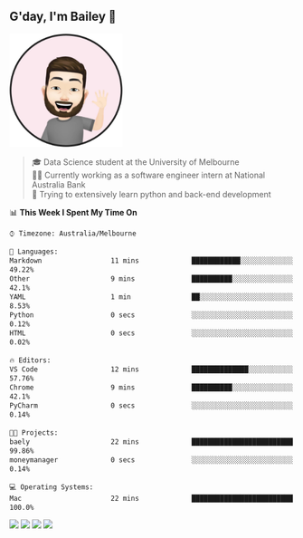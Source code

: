 ## G'day, I'm Bailey 👋

<img src="https://raw.githubusercontent.com/baely/baely/master/image.png" width="200px">

> 🎓 Data Science student at the University of Melbourne <br>
> 👨‍💻 Currently working as a software engineer intern  at National Australia Bank <br>
> 🌱 Trying to extensively learn python and back-end development

<!--START_SECTION:waka-->
📊 **This Week I Spent My Time On** 

```text
⌚︎ Timezone: Australia/Melbourne

💬 Languages: 
Markdown                 11 mins             ████████████░░░░░░░░░░░░░   49.22% 
Other                    9 mins              ██████████░░░░░░░░░░░░░░░   42.1% 
YAML                     1 min               ██░░░░░░░░░░░░░░░░░░░░░░░   8.53% 
Python                   0 secs              ░░░░░░░░░░░░░░░░░░░░░░░░░   0.12% 
HTML                     0 secs              ░░░░░░░░░░░░░░░░░░░░░░░░░   0.02%

🔥 Editors: 
VS Code                  12 mins             ██████████████░░░░░░░░░░░   57.76% 
Chrome                   9 mins              ██████████░░░░░░░░░░░░░░░   42.1% 
PyCharm                  0 secs              ░░░░░░░░░░░░░░░░░░░░░░░░░   0.14%

🐱‍💻 Projects: 
baely                    22 mins             █████████████████████████   99.86% 
moneymanager             0 secs              ░░░░░░░░░░░░░░░░░░░░░░░░░   0.14%

💻 Operating Systems: 
Mac                      22 mins             █████████████████████████   100.0%

```


<!--END_SECTION:waka-->

[<img height="40px" src="https://img.icons8.com/ios-filled/2x/linkedin.png">](https://linkedin.com/in/baileybutler1)
[<img height="40px" src="https://img.icons8.com/ios-filled/2x/github.png">](https://github.com/baely)
[<img height="40px" src="https://img.icons8.com/ios-filled/2x/salesforce.png">](https://trailblazer.me/id/baileybutler)
[<img height="40px" src="https://img.icons8.com/ios-filled/2x/instagram.png">](https://instagram.com/bae1y)
